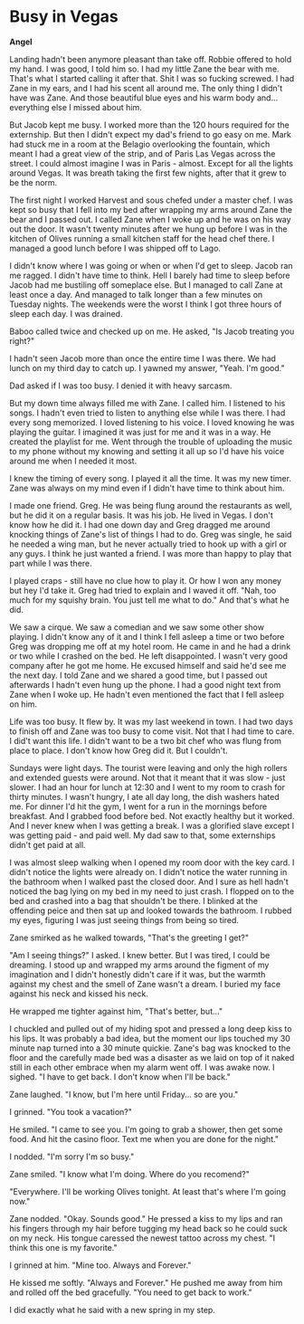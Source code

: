 # Busy in Vegas

**Angel**

Landing hadn't been anymore pleasant than take off.  Robbie offered to hold my hand.  I was good, I told him so.  I had my little Zane the bear with me.  That's what I started calling it after that.  Shit I was so fucking screwed.  I had Zane in my ears, and I had his scent all around me.  The only thing I didn't have was Zane.  And those beautiful blue eyes and his warm body and... everything else I missed about him.

But Jacob kept me busy.  I worked more than the 120 hours required for the externship.  But then I didn't expect my dad's friend to go easy on me.  Mark had stuck me in a room at the Belagio overlooking the fountain, which meant I had a great view of the strip, and of Paris Las Vegas across the street.  I could almost imagine I was in Paris - almost.  Except for all the lights around Vegas.  It was breath taking the first few nights, after that it grew to be the norm.

The first night I worked Harvest and sous chefed under a master chef.  I was kept so busy that I fell into my bed after wrapping my arms around Zane the bear and I passed out.  I called Zane when I woke up and he was on his way out the door.  It wasn't twenty minutes after we hung up before I was in the kitchen of Olives running a small kitchen staff for the head chef there.  I managed a good lunch before I was shipped off to Lago.

I didn't know where I was going or when or when I'd get to sleep.  Jacob ran me ragged.  I didn't have time to think.  Hell I barely had time to sleep before Jacob had me bustiling off someplace else.  But I managed to call Zane at least once a day.  And managed to talk longer than a few minutes on Tuesday nights.  The weekends were the worst I think I got three hours of sleep each day.  I was drained.

Baboo called twice and checked up on me.  He asked, "Is Jacob treating you right?"

I hadn't seen Jacob more than once the entire time I was there.  We had lunch on my third day to catch up.  I yawned my answer, "Yeah.  I'm good."

Dad asked if I was too busy.  I denied it with heavy sarcasm.

But my down time always filled me with Zane.  I called him.  I listened to his songs.  I hadn't even tried to listen to anything else while I was there.  I had every song memorized. I loved listening to his voice.  I loved knowing he was playing the guitar.  I imagined it was just for me and it was in a way.  He created the playlist for me. Went through the trouble of uploading the music to my phone without my knowing and setting it all up so I'd have his voice around me when I needed it most.

I knew the timing of every song.  I played it all the time.  It was my new timer.  Zane was always on my mind even if I didn't have time to think about him.

I made one friend.  Greg.  He was being flung around the restaurants as well, but he did it on a regular basis.  It was his job.  He lived in Vegas.  I don't know how he did it.  I had one down day and Greg dragged me around knocking things of Zane's list of things I had to do.  Greg was single, he said he needed a wing man, but he never actually tried to hook up with a girl or any guys.  I think he just wanted a friend.  I was more than happy to play that part while I was there.

I played craps - still have no clue how to play it.  Or how I won any money but hey I'd take it.  Greg had tried to explain and I waved it off.  "Nah, too much for my squishy brain.  You just tell me what to do."  And that's what he did.

We saw a cirque.  We saw a comedian and we saw some other show playing.  I didn't know any of it and I think I fell asleep a time or two before Greg was dropping me off at my hotel room.  He came in and he had a drink or two while I crashed on the bed.  He left disappointed.  I wasn't very good company after he got me home.  He excused himself and said he'd see me the next day.  I told Zane and we shared a good time, but I passed out afterwards I hadn't even hung up the phone.  I had a good night text from Zane when I woke up.  He hadn't even mentioned the fact that I fell asleep on him.

Life was too busy.  It flew by.  It was my last weekend in town.  I had two days to finish off and Zane was too busy to come visit.  Not that I had time to care.  I did't want this life.  I didn't want to be a two bit chef who was flung from place to place.  I don't know how Greg did it.  But I couldn't.

Sundays were light days.  The tourist were leaving and only the high rollers and extended guests were around.  Not that it meant that it was slow - just slower.  I had an hour for lunch at 12:30 and I went to my room to crash for thirty minutes.  I wasn't hungry, I ate all day long, the dish washers hated me.  For dinner I'd hit the gym, I went for a run in the mornings before breakfast.  And I grabbed food before bed.  Not exactly healthy but it worked.  And I never knew when I was getting a break.  I was a glorified slave except I was getting paid - and paid well.  My dad saw to that, some externships didn't get paid at all.

I was almost sleep walking when I opened my room door with the key card.  I didn't notice the lights were already on.  I didn't notice the water running in the bathroom when I walked past the closed door.  And I sure as hell hadn't noticed the bag lying on my bed in my need to just crash.  I flopped on to the bed and crashed into a bag that shouldn't be there.  I blinked at the offending peice and then sat up and looked towards the bathroom.  I rubbed my eyes, figuring I was just seeing things from being so tired.

Zane smirked as he walked towards, "That's the greeting I get?"

"Am I seeing things?"  I asked.  I knew better.  But I was tired, I could be dreaming.  I stood up and wrapped my arms around the figment of my imagination and I didn't honestly didn't care if it was, but the warmth against my chest and the smell of Zane wasn't a dream.  I buried my face against his neck and kissed his neck.

He wrapped me tighter against him, "That's better, but..."

I chuckled and pulled out of my hiding spot and pressed a long deep kiss to his lips.  It was probably a bad idea, but the moment our lips touched my 30 minute nap turned into a 30 minute quickie.  Zane's bag was knocked to the floor and the carefully made bed was a disaster as we laid on top of it naked still in each other embrace when my alarm went off.  I was awake now.  I sighed.  "I have to get back.  I don't know when I'll be back."

Zane laughed.  "I know, but I'm here until Friday... so are you."

I grinned.  "You took a vacation?"

He smiled.  "I came to see you.  I'm going to grab a shower, then get some food.  And hit the casino floor.  Text me when you are done for the night."

I nodded.  "I'm sorry I'm so busy."

Zane smiled.  "I know what I'm doing.  Where do you recomend?"

"Everywhere.  I'll be working Olives tonight. At least that's where I'm going now."

Zane nodded.  "Okay.  Sounds good."  He pressed a kiss to my lips and ran his fingers through my hair before tugging my head back so he could suck on my neck.  His tongue caressed the newest tattoo across my chest.  "I think this one is my favorite."

I grinned at him.  "Mine too.  Always and Forever."

He kissed me softly.  "Always and Forever."  He pushed me away from him and rolled off the bed gracefully.  "You need to get back to work."

I did exactly what he said with a new spring in my step.